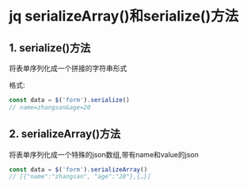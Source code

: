 # jq serializeArray()和serialize()方法

## 1. serialize()方法

将表单序列化成一个拼接的字符串形式

格式: 
```javascript
const data = $('form').serialize()
// name=zhangsan&age=20
```

## 2. serializeArray()方法

将表单序列化成一个特殊的json数组,带有name和value的json

```javascript
const data = $('form').serializeArray()
// [{"name":"zhangsan", "age":"20"},{…}] 
```

